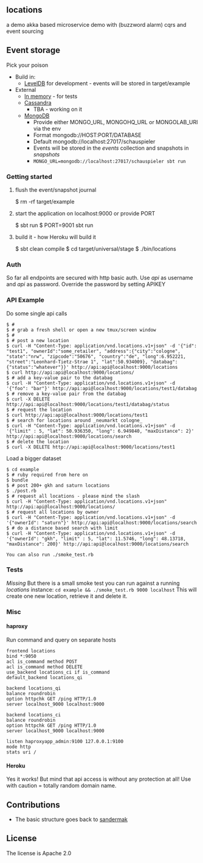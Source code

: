 ## locations

a demo akka based microservice demo with (buzzword alarm) cqrs and event sourcing

## Event storage

Pick your poison

* Build in:
  * [LevelDB](https://github.com/google/leveldb) for development - events will be stored in target/example
* External
  * [In memory](https://github.com/michaelpisula/akka-journal-inmemory) - for tests  
  * [Cassandra](https://github.com/krasserm/akka-persistence-cassandra/)
    * TBA - working on it  
  * [MongoDB](https://github.com/ironfish/akka-persistence-mongo)
    * Provide either MONGO_URL, MONGOHQ_URL or MONGOLAB_URI via the env
    * Format mongodb://HOST:PORT/DATABASE
    * Default mongodb://localhost:27017/schauspieler
    * Events will be stored in the _events_ collection and snapshots in _snapshots_
    * ```MONGO_URL=mongodb://localhost:27017/schauspieler sbt run```

### Getting started

1. flush the event/snapshot journal

    $ rm -rf target/example

2. start the application on localhost:9000 or provide PORT

    $ sbt run
    $ PORT=9001 sbt run

3. build it - how Heroku will build it

    $ sbt clean compile
    $ cd target/universal/stage
    $ ./bin/locations

### Auth

So far all endpoints are secured with http basic auth. Use _api_ as username and
_api_ as password. Override the password by setting APIKEY

### API Example

  Do some single api calls

    $ #
    $ # grab a fresh shell or open a new tmux/screen window
    $ #
    $ # post a new location
    $ curl -H "Content-Type: application/vnd.locations.v1+json" -d '{"id": "test1", "ownerId":"some_retailer", "address":{"city":"cologne", "state":"nrw", "zipcode":"50676", "country":"de", "long":6.952221, "street":"Leonhard-Tietz-Strae 1", "lat":50.934009}, "databag":{"status":"whatever"}}' http://api:api@localhost:9000/locations
    $ curl http://api:api@localhost:9000/locations/
    $ # add a key-value pair to the databag
    $ curl -H "Content-Type: application/vnd.locations.v1+json" -d '{"foo": "bar"}' http://api:api@localhost:9000/locations/test1/databag
    $ # remove a key-value pair from the databag
    $ curl -X DELETE http://api:api@localhost:9000/locations/test1/databag/status
    $ # request the location
    $ curl http://api:api@localhost:9000/locations/test1
    $ # search for locations around _neumarkt cologne_
    $ curl -H "Content-Type: application/vnd.locations.v1+json" -d '{"limit" : 5, "lat": 50.936350, "long": 6.949840, "maxDistance": 2}' http://api:api@localhost:9000/locations/search
    $ # delete the location
    $ curl -X DELETE http://api:api@localhost:9000/locations/test1

  Load a bigger dataset

    $ cd example
    $ # ruby required from here on
    $ bundle
    $ # post 200+ gkh and saturn locations
    $ ./post.rb
    $ # request all locations - please mind the slash
    $ curl -H "Content-Type: application/vnd.locations.v1+json" http://api:api@localhost:9000/locations/
    $ # request all locations by owner
    $ curl -H "Content-Type: application/vnd.locations.v1+json" -d '{"ownerId": "saturn"}' http://api:api@localhost:9000/locations/search
    $ # do a distance based search with limit
    $ curl -H "Content-Type: application/vnd.locations.v1+json" -d '{"ownerId": "gkh", "limit" : 5, "lat": 11.5746, "long": 48.13718, "maxDistance": 200}' http://api:api@localhost:9000/locations/search

    You can also run ./smoke_test.rb

### Tests

*Missing* But there is a small smoke test you can run against a running _locations_
instance: ```cd example && ./smoke_test.rb 9000 localhost``` This will create one new
location, retrieve it and delete it.

### Misc

#### haproxy

Run command and query on separate hosts

    frontend locations
    bind *:9050
    acl is_command method POST
    acl is_command method DELETE
    use_backend locations_ci if is_command
    default_backend locations_qi

    backend locations_qi
    balance roundrobin
    option httpchk GET /ping HTTP/1.0
    server localhost_9000 localhost:9000

    backend locations_ci
    balance roundrobin
    option httpchk GET /ping HTTP/1.0
    server localhost_9000 localhost:9000

    listen haproxyapp_admin:9100 127.0.0.1:9100
    mode http
    stats uri /

#### Heroku

Yes it works! But mind that api access is without any protection at all! Use with
caution = totally random domain name.

## Contributions

* The basic structure goes back to [sandermak](https://github.com/sandermak/akka-eventsourcing)

## License

The license is Apache 2.0
